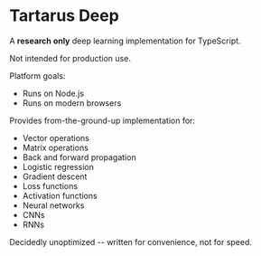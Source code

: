 # Tartarus Deep

A **research only** deep learning implementation for TypeScript.

Not intended for production use.

Platform goals:
* Runs on Node.js
* Runs on modern browsers


Provides from-the-ground-up implementation for:

* Vector operations
* Matrix operations
* Back and forward propagation
* Logistic regression
* Gradient descent
* Loss functions
* Activation functions
* Neural networks
* CNNs
* RNNs

Decidedly unoptimized -- written for convenience, not for speed.


